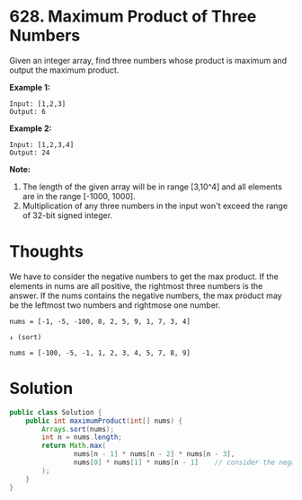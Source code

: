 # 628. Maximum Product of Three Numbers

Given an integer array, find three numbers whose product is maximum and output the maximum product.

**Example 1:**

```
Input: [1,2,3]
Output: 6
```

**Example 2:**

```
Input: [1,2,3,4]
Output: 24
```

**Note:**

1. The length of the given array will be in range \[3,10^4\] and all elements are in the range \[-1000, 1000\].
2. Multiplication of any three numbers in the input won't exceed the range of 32-bit signed integer.

# Thoughts

We have to consider the negative numbers to get the max product. If the elements in nums are all positive, the rightmost three numbers is the answer. If the nums contains the negative numbers, the max product may be the leftmost two numbers and rightmose one number.

```
nums = [-1, -5, -100, 8, 2, 5, 9, 1, 7, 3, 4]

↓ (sort)

nums = [-100, -5, -1, 1, 2, 3, 4, 5, 7, 8, 9]
```

# Solution

```java
public class Solution {
    public int maximumProduct(int[] nums) {
        Arrays.sort(nums);
        int n = nums.length;
        return Math.max(
                nums[n - 1] * nums[n - 2] * nums[n - 3],
                nums[0] * nums[1] * nums[n - 1]    // consider the negative numbers
        );
    }
}
```



